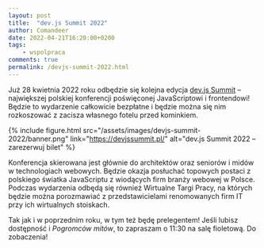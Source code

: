 ```yaml
---
layout: post
title:  "dev.js Summit 2022"
author: Comandeer
date: 2022-04-21T16:20:00+0200
tags: 
    - wspolpraca
comments: true
permalink: /devjs-summit-2022.html
---
```


Już 28 kwietnia 2022 roku odbędzie się kolejna edycja [dev.js Summit](https://devjssummit.pl/) – największej polskiej konferencji poświęconej JavaScriptowi i frontendowi! Będzie to wydarzenie całkowicie bezpłatne i będzie można się nim rozkoszować z zacisza własnego fotelu przed kominkiem.

{% include figure.html src="/assets/images/devjs-summit-2022/banner.png" link="https://devjssummit.pl/" alt="dev.js Summit 2022 – zarezerwuj bilet" %}

Konferencja skierowana jest głównie do architektów oraz seniorów i midów w technologiach webowych. Będzie okazja posłuchać topowych postaci z polskiego światka JavaScriptu z wiodących firm branży webowej w Polsce. Podczas wydarzenia odbędą się również Wirtualne Targi Pracy, na których będzie można porozmawiać z przedstawicielami renomowanych firm IT przy ich wirtualnych stoiskach.

Tak jak i w poprzednim roku, w tym też będę prelegentem! Jeśli lubisz dostępność i <cite>Pogromców mitów</cite>, to zapraszam o 11:30 na salę fioletową. Do zobaczenia!
